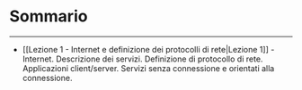 # Sommario
----
- [[Lezione 1 - Internet e definizione dei protocolli di rete|Lezione 1]] - Internet. Descrizione dei servizi. Definizione di protocollo di rete. Applicazioni client/server. Servizi senza connessione e orientati alla connessione.
